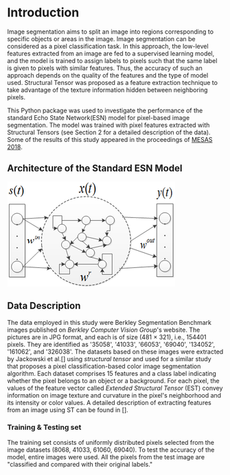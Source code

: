 # Introduction
Image segmentation aims to split an image into regions corresponding to specific objects or areas in the image. Image segmentation can be considered as a pixel classification task.
In this approach, the low-level features extracted from an image are fed to a supervised learning model, and the model is  trained to assign labels to pixels such that the same 
label is given to pixels with similar features. Thus, the accuracy of such an approach depends on the quality of the features and the type of model used.
Structural Tensor was proposed as a feature extraction technique to take advantage of the texture information hidden between neighboring pixels. 

This Python package was used to investigate the performance of the standard Echo State Network(ESN) model for pixel-based image segmentation. The model
was trained with pixel features extracted with Structural Tensors (see Section 2 for a detailed description of the data).  
Some of the results of this study appeared in the proceedings of [MESAS 2018](https://link.springer.com/chapter/10.1007/978-3-030-14984-0_36).

## Architecture of the Standard ESN Model

![standard ESN model](/docs/images/ESN.png)

## Data Description
The data employed in this study were Berkley Segmentation Benchmark images published on *Berkley Computer Vision Group*'s website.
The pictures are in JPG format, and each is of size (481 $\times$ 321), i.e., 154401 pixels. They are identified as '35058', '41033', '66053', '69040', '134052', '161062', and '326038'. 
The datasets based on these images were extracted by Jackowski et al.[] using *structural tensor* and used for a similar study that proposes a pixel classification-based
color image segmentation algorithm. Each dataset comprises 15 features and a class label indicating whether the pixel belongs to an object or a background. 
For each pixel, the values of the feature vector called *Extended Structural Tensor* (EST) convey information on image texture and curvature in the pixel's neighborhood and its intensity or color values.
A detailed description of extracting features from an image using ST can be found in [].

### Training \& Testing set
The training set consists of uniformly distributed pixels selected from the image datasets (8068, 41033, 61060, 69040). 
To test the accuracy of the model, entire images were used. All the pixels from the test image are "classified and compared 
with their original labels."
